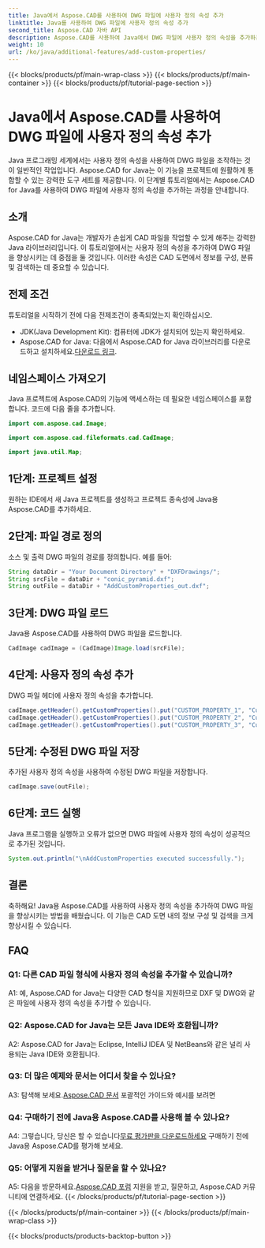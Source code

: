 ```yaml
---
title: Java에서 Aspose.CAD를 사용하여 DWG 파일에 사용자 정의 속성 추가
linktitle: Java를 사용하여 DWG 파일에 사용자 정의 속성 추가
second_title: Aspose.CAD 자바 API
description: Aspose.CAD를 사용하여 Java에서 DWG 파일에 사용자 정의 속성을 추가하는 방법을 알아보세요. CAD 도면의 구성 및 정보 검색을 쉽게 향상할 수 있습니다.
weight: 10
url: /ko/java/additional-features/add-custom-properties/
---
```


{{< blocks/products/pf/main-wrap-class >}}
{{< blocks/products/pf/main-container >}}
{{< blocks/products/pf/tutorial-page-section >}}

# Java에서 Aspose.CAD를 사용하여 DWG 파일에 사용자 정의 속성 추가

Java 프로그래밍 세계에서는 사용자 정의 속성을 사용하여 DWG 파일을 조작하는 것이 일반적인 작업입니다. Aspose.CAD for Java는 이 기능을 프로젝트에 원활하게 통합할 수 있는 강력한 도구 세트를 제공합니다. 이 단계별 튜토리얼에서는 Aspose.CAD for Java를 사용하여 DWG 파일에 사용자 정의 속성을 추가하는 과정을 안내합니다.

## 소개

Aspose.CAD for Java는 개발자가 손쉽게 CAD 파일을 작업할 수 있게 해주는 강력한 Java 라이브러리입니다. 이 튜토리얼에서는 사용자 정의 속성을 추가하여 DWG 파일을 향상시키는 데 중점을 둘 것입니다. 이러한 속성은 CAD 도면에서 정보를 구성, 분류 및 검색하는 데 중요할 수 있습니다.

## 전제 조건

튜토리얼을 시작하기 전에 다음 전제조건이 충족되었는지 확인하십시오.

- JDK(Java Development Kit): 컴퓨터에 JDK가 설치되어 있는지 확인하세요.
- Aspose.CAD for Java: 다음에서 Aspose.CAD for Java 라이브러리를 다운로드하고 설치하세요.[다운로드 링크](https://releases.aspose.com/cad/java/).

## 네임스페이스 가져오기

Java 프로젝트에 Aspose.CAD의 기능에 액세스하는 데 필요한 네임스페이스를 포함합니다. 코드에 다음 줄을 추가합니다.

```java
import com.aspose.cad.Image;

import com.aspose.cad.fileformats.cad.CadImage;

import java.util.Map;
```

## 1단계: 프로젝트 설정

원하는 IDE에서 새 Java 프로젝트를 생성하고 프로젝트 종속성에 Java용 Aspose.CAD를 추가하세요.

## 2단계: 파일 경로 정의

소스 및 출력 DWG 파일의 경로를 정의합니다. 예를 들어:

```java
String dataDir = "Your Document Directory" + "DXFDrawings/";
String srcFile = dataDir + "conic_pyramid.dxf";
String outFile = dataDir + "AddCustomProperties_out.dxf";
```

## 3단계: DWG 파일 로드

Java용 Aspose.CAD를 사용하여 DWG 파일을 로드합니다.

```java
CadImage cadImage = (CadImage)Image.load(srcFile);
```

## 4단계: 사용자 정의 속성 추가

DWG 파일 헤더에 사용자 정의 속성을 추가합니다.

```java
cadImage.getHeader().getCustomProperties().put("CUSTOM_PROPERTY_1", "Custom property test 1");
cadImage.getHeader().getCustomProperties().put("CUSTOM_PROPERTY_2", "Custom property test 2");
cadImage.getHeader().getCustomProperties().put("CUSTOM_PROPERTY_3", "Custom property test 3");
```

## 5단계: 수정된 DWG 파일 저장

추가된 사용자 정의 속성을 사용하여 수정된 DWG 파일을 저장합니다.

```java
cadImage.save(outFile);
```

## 6단계: 코드 실행

Java 프로그램을 실행하고 오류가 없으면 DWG 파일에 사용자 정의 속성이 성공적으로 추가된 것입니다.

```java
System.out.println("\nAddCustomProperties executed successfully.");
```

## 결론

축하해요! Java용 Aspose.CAD를 사용하여 사용자 정의 속성을 추가하여 DWG 파일을 향상시키는 방법을 배웠습니다. 이 기능은 CAD 도면 내의 정보 구성 및 검색을 크게 향상시킬 수 있습니다.

## FAQ

### Q1: 다른 CAD 파일 형식에 사용자 정의 속성을 추가할 수 있습니까?

A1: 예, Aspose.CAD for Java는 다양한 CAD 형식을 지원하므로 DXF 및 DWG와 같은 파일에 사용자 정의 속성을 추가할 수 있습니다.

### Q2: Aspose.CAD for Java는 모든 Java IDE와 호환됩니까?

A2: Aspose.CAD for Java는 Eclipse, IntelliJ IDEA 및 NetBeans와 같은 널리 사용되는 Java IDE와 호환됩니다.

### Q3: 더 많은 예제와 문서는 어디서 찾을 수 있나요?

 A3: 탐색해 보세요.[Aspose.CAD 문서](https://reference.aspose.com/cad/java/) 포괄적인 가이드와 예시를 보려면

### Q4: 구매하기 전에 Java용 Aspose.CAD를 사용해 볼 수 있나요?

 A4: 그렇습니다, 당신은 할 수 있습니다[무료 평가판을 다운로드하세요](https://releases.aspose.com/) 구매하기 전에 Java용 Aspose.CAD를 평가해 보세요.

### Q5: 어떻게 지원을 받거나 질문을 할 수 있나요?

A5: 다음을 방문하세요.[Aspose.CAD 포럼](https://forum.aspose.com/c/cad/19) 지원을 받고, 질문하고, Aspose.CAD 커뮤니티에 연결하세요.
{{< /blocks/products/pf/tutorial-page-section >}}

{{< /blocks/products/pf/main-container >}}
{{< /blocks/products/pf/main-wrap-class >}}

{{< blocks/products/products-backtop-button >}}
